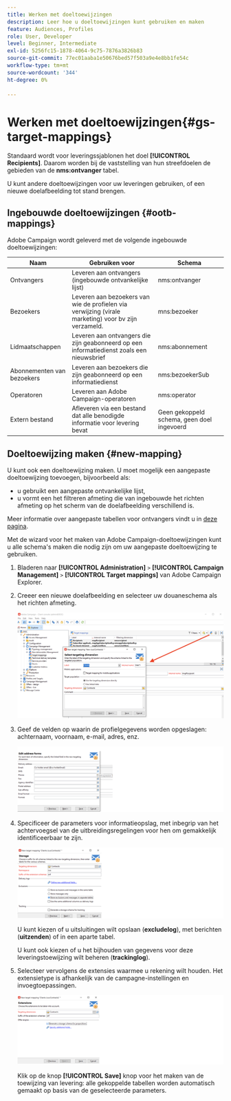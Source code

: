 ```yaml
---
title: Werken met doeltoewijzingen
description: Leer hoe u doeltoewijzingen kunt gebruiken en maken
feature: Audiences, Profiles
role: User, Developer
level: Beginner, Intermediate
exl-id: 5256fc15-1878-4064-9c75-7876a3826b83
source-git-commit: 77ec01aaba1e50676bed57f503a9e4e8bb1fe54c
workflow-type: tm+mt
source-wordcount: '344'
ht-degree: 0%

---
```


# Werken met doeltoewijzingen{#gs-target-mappings}

Standaard wordt voor leveringssjablonen het doel **[!UICONTROL Recipients]**. Daarom worden bij de vaststelling van hun streefdoelen de gebieden van de **nms:ontvanger** tabel.

U kunt andere doeltoewijzingen voor uw leveringen gebruiken, of een nieuwe doelafbeelding tot stand brengen.

## Ingebouwde doeltoewijzingen {#ootb-mappings}

Adobe Campaign wordt geleverd met de volgende ingebouwde doeltoewijzingen:

| Naam | Gebruiken voor | Schema |
|---|---|---|
| Ontvangers | Leveren aan ontvangers (ingebouwde ontvankelijke lijst) | nms:ontvanger |
| Bezoekers | Leveren aan bezoekers van wie de profielen via verwijzing (virale marketing) voor bv zijn verzameld. | mns:bezoeker |
| Lidmaatschappen | Leveren aan ontvangers die zijn geabonneerd op een informatiedienst zoals een nieuwsbrief | nms:abonnement |
| Abonnementen van bezoekers | Leveren aan bezoekers die zijn geabonneerd op een informatiedienst | nms:bezoekerSub |
| Operatoren | Leveren aan Adobe Campaign-operatoren | nms:operator |
| Extern bestand | Afleveren via een bestand dat alle benodigde informatie voor levering bevat | Geen gekoppeld schema, geen doel ingevoerd |

## Doeltoewijzing maken {#new-mapping}

U kunt ook een doeltoewijzing maken. U moet mogelijk een aangepaste doeltoewijzing toevoegen, bijvoorbeeld als:

* u gebruikt een aangepaste ontvankelijke lijst,
* u vormt een het filtreren afmeting die van ingebouwde het richten afmeting op het scherm van de doelafbeelding verschillend is.

Meer informatie over aangepaste tabellen voor ontvangers vindt u in [deze pagina](../dev/custom-recipient.md).

Met de wizard voor het maken van Adobe Campaign-doeltoewijzingen kunt u alle schema&#39;s maken die nodig zijn om uw aangepaste doeltoewijzing te gebruiken.

1. Bladeren naar **[!UICONTROL Administration]** `>` **[!UICONTROL Campaign Management]** `>` **[!UICONTROL Target mappings]** van Adobe Campaign Explorer.

1. Creeer een nieuwe doelafbeelding en selecteer uw douaneschema als het richten afmeting.

   ![](assets/new-target-mapping.png)


1. Geef de velden op waarin de profielgegevens worden opgeslagen: achternaam, voornaam, e-mail, adres, enz.

   ![](assets/wf_new_mapping_define_join.png)

1. Specificeer de parameters voor informatieopslag, met inbegrip van het achtervoegsel van de uitbreidingsregelingen voor hen om gemakkelijk identificeerbaar te zijn.

   ![](assets/wf_new_mapping_define_names.png)

   U kunt kiezen of u uitsluitingen wilt opslaan (**excludelog**), met berichten (**uitzenden**) of in een aparte tabel.

   U kunt ook kiezen of u het bijhouden van gegevens voor deze leveringstoewijzing wilt beheren (**trackinglog**).

1. Selecteer vervolgens de extensies waarmee u rekening wilt houden. Het extensietype is afhankelijk van de campagne-instellingen en invoegtoepassingen.

   ![](assets/wf_new_mapping_define_extensions.png)

   Klik op de knop **[!UICONTROL Save]** knop voor het maken van de toewijzing van levering: alle gekoppelde tabellen worden automatisch gemaakt op basis van de geselecteerde parameters.

